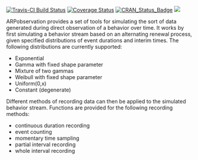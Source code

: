 [![Travis-CI Build Status](https://travis-ci.org/jepusto/ARPobservation.svg?branch=master)](https://travis-ci.org/jepusto/ARPobservation)
[![Coverage Status](https://img.shields.io/codecov/c/github/jepusto/ARPobservation/master.svg)](https://codecov.io/github/jepusto/ARPobservation?branch=master)
[![CRAN_Status_Badge](http://www.r-pkg.org/badges/version/ARPobservation)](https://cran.r-project.org/package=ARPobservation)
[![](http://cranlogs.r-pkg.org/badges/grand-total/ARPobservation)](https://cran.r-project.org/package=ARPobservation)

ARPobservation provides a set of tools for simulating the sort of data generated during direct observation of a behavior over time. It works by first simulating a behavior stream based on an alternating renewal process, given specified distributions of event durations and interim times. The following distributions are currently supported:

* Exponential
* Gamma with fixed shape parameter
* Mixture of two gammas
* Weibull with fixed shape parameter
* Uniform(0,x)
* Constant (degenerate)

Different methods of recording data can then be applied to the simulated behavior stream. Functions are provided for the following recording methods: 

* continuous duration recording 
* event counting
* momentary time sampling
* partial interval recording
* whole interval recording

